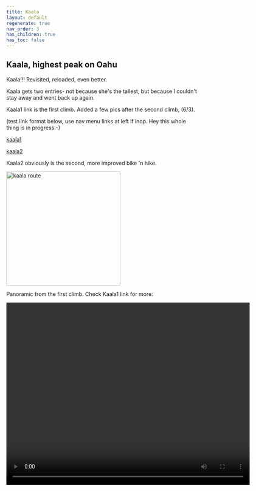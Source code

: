 ```yaml
---
title: Kaala
layout: default
regenerate: true
nav_order: 3
has_children: true
has_toc: false
---
```


## Kaala, highest peak on Oahu


Kaala!!! Revisited, reloaded, even better.

Kaala gets two entries- not because she's the tallest, but because I couldn't stay away and went back up again.

Kaala1 link is the first climb.  Added a few pics after the second climb, (6/3). 

(test link format below, use nav menu links  at left if inop. Hey this whole thing is in progress:-)

[kaala1](pages/kaala1.html")  

[kaala2](pages/kaala2.html")  


Kaala2 obviously is the second, more improved bike 'n hike.  

<p><img src="../oahuv1/images/kaala1/kaalaroute3d.png"   alt="kaala route" height="300px" /></p>

Panoramic from the first climb.  Check Kaala1 link for more:

<p>
<video width="640" height="480" controls>
<source src="../oahuv1/images/kaala.webm" type="video/webm">
  Your browser does not support the video tag.
</video>
</p>
  

  
